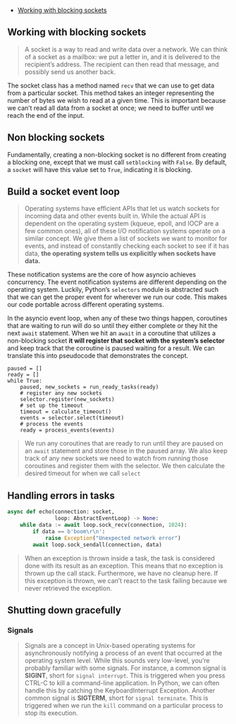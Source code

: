 
<!-- TOC -->
  * [Working with blocking sockets](#working-with-blocking-sockets)
<!-- TOC -->

## Working with blocking sockets
> A socket is a way to read and write data over a network.
> We can think of a socket as a mailbox: we put a letter in,
> and it is delivered to the recipient’s address.
> The recipient can then read that message, and possibly send us another back.

The socket class has a method named `recv` that we can use to get data 
from a particular socket.
This method takes an integer representing the number of bytes we wish to read at a 
given time.
This is important because we can’t read all data from a socket at once;
we need to buffer until we reach the end of the input.


## Non blocking sockets
Fundamentally, creating a non-blocking socket is no different from creating a 
blocking one, except that we must call `setblocking` with `False`.
By default, a `socket` will have this value set to `True`, indicating it is blocking. 


## Build a socket event loop
> Operating systems have efficient APIs that let us watch sockets
> for incoming data and other events built in.
> While the actual API is dependent on the operating system (kqueue, epoll, 
> and IOCP are a few common ones),
> all of these I/O notification systems operate on a similar concept.
> We give them a list of sockets we want to monitor for events,
> and instead of constantly checking each socket
> to see if it has data, **the operating system tells us explicitly when sockets have data.**

These notification systems are the core of how asyncio achieves concurrency.
The event notification systems are different depending on the operating system.
Luckily, Python’s `selectors` module is abstracted such that we can get the 
proper event for wherever we run our code.
This makes our code portable across different operating systems.

In the asyncio event loop, when any of these two things happen,
coroutines that are waiting to run will do so until they either complete or
they hit the next `await` statement.
When we hit an `await` in a coroutine that utilizes a non-blocking socket
**it will register that socket with the system’s selector** and keep track that the 
coroutine is paused waiting for a result.
We can translate this into pseudocode that demonstrates the concept.
```
paused = []
ready = []
while True:
    paused, new_sockets = run_ready_tasks(ready)
    # register any new sockets
	selector.register(new_sockets)
	# set up the timeout
    timeout = calculate_timeout()
    events = selector.select(timeout)
    # process the events
    ready = process_events(events)
```
> We run any coroutines that are ready to run until they are paused on an `await` 
> statement and store those in the paused array.
> We also keep track of any new sockets we need to watch from running those 
> coroutines and register them with the selector.
> We then calculate the desired timeout for when we call `select`


## Handling errors in tasks 
```python
async def echo(connection: socket,
               loop: AbstractEventLoop) -> None:
    while data := await loop.sock_recv(connection, 1024):
        if data == b'boom\r\n':
            raise Exception("Unexpected network error")
        await loop.sock_sendall(connection, data)
```
> When an exception is thrown inside a task,
> the task is considered done with its result as an exception.
> This means that no exception is thrown up the call stack.
> Furthermore, we have no cleanup here. 
> If this exception is thrown,
> we can’t react to the task failing because we never retrieved the exception.


## Shutting down gracefully

### Signals
> Signals are a concept in Unix-based operating systems for asynchronously notifying a process
> of an event that occurred at the operating system level.
> While this sounds very low-level, you’re probably familiar with some signals.
> For instance, a common signal is **SIGINT**, short for `signal interrupt`.
> This is triggered when you press CTRL-C to kill a command-line application.
> In Python, we can often handle this by catching the KeyboardInterrupt Exception.
> Another common signal is **SIGTERM**, short for `signal terminate`.
> This is triggered when we run the `kill` command on a
> particular process to stop its execution.